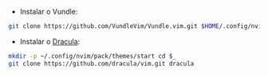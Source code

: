 - Instalar o Vundle: 
```bash
git clone https://github.com/VundleVim/Vundle.vim.git $HOME/.config/nvim/bundle/Vundle.vim
```

- Instalar o [Dracula](https://draculatheme.com/vim):
```bash
mkdir -p ~/.config/nvim/pack/themes/start cd $_
git clone https://github.com/dracula/vim.git dracula
```


